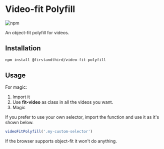 # Video-fit Polyfill

![npm](https://img.shields.io/npm/v/@firstandthird/video-fit-polyfill.svg)

An object-fit polyfill for videos.

## Installation

```sh
npm install @firstandthird/video-fit-polyfill
```

## Usage

For magic:

1. Import it
2. Use **fit-video** as class in all the videos you want.
3. Magic

If you prefer to use your own selector, import the function and use it as it's shown below.

```js
videoFitPolyfill('.my-custom-selector')
```

If the browser supports object-fit it won't do anything.
